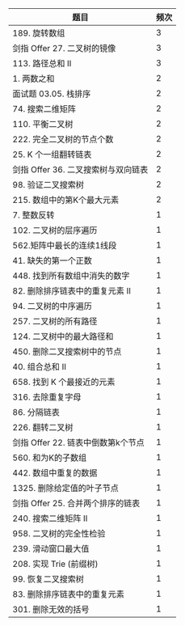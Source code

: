 | 题目                       | 频次 |
|--------------------------|----|
| 189\. 旋转数组               | 3  |
| 剑指 Offer 27\. 二叉树的镜像     | 3  |
| 113\. 路径总和 II            | 3  |
| 1\. 两数之和                 | 2  |
| 面试题 03\.05\. 栈排序         | 2  |
| 74\. 搜索二维矩阵              | 2  |
| 110\. 平衡二叉树              | 2  |
| 222\. 完全二叉树的节点个数         | 2  |
| 25\. K 个一组翻转链表           | 2  |
| 剑指 Offer 36\. 二叉搜索树与双向链表 | 2  |
| 98\. 验证二叉搜索树             | 2  |
| 215\. 数组中的第K个最大元素        | 2  |
| 7\. 整数反转                 | 1  |
| 102\. 二叉树的层序遍历           | 1  |
| 562\.矩阵中最长的连续1线段         | 1  |
| 41\. 缺失的第一个正数            | 1  |
| 448\. 找到所有数组中消失的数字       | 1  |
| 82\. 删除排序链表中的重复元素 II     | 1  |
| 94\. 二叉树的中序遍历            | 1  |
| 257\. 二叉树的所有路径           | 1  |
| 124\. 二叉树中的最大路径和         | 1  |
| 450\. 删除二叉搜索树中的节点        | 1  |
| 40\. 组合总和 II             | 1  |
| 658\. 找到 K 个最接近的元素       | 1  |
| 316\. 去除重复字母             | 1  |
| 86\. 分隔链表                | 1  |
| 226\. 翻转二叉树              | 1  |
| 剑指 Offer 22\. 链表中倒数第k个节点 | 1  |
| 560\. 和为K的子数组            | 1  |
| 442\. 数组中重复的数据           | 1  |
| 1325\. 删除给定值的叶子节点        | 1  |
| 剑指 Offer 25\. 合并两个排序的链表  | 1  |
| 240\. 搜索二维矩阵 II          | 1  |
| 958\. 二叉树的完全性检验          | 1  |
| 239\. 滑动窗口最大值            | 1  |
| 208\. 实现 Trie \(前缀树\)    | 1  |
| 99\. 恢复二叉搜索树             | 1  |
| 83\. 删除排序链表中的重复元素        | 1  |
| 301\. 删除无效的括号        | 1  |
